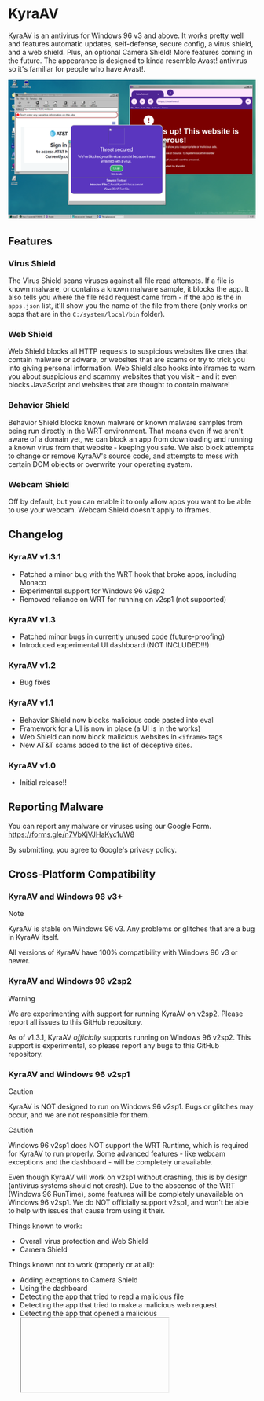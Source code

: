 # KyraAV
KyraAV is an antivirus for Windows 96 v3 and above. It works pretty well and features automatic updates, self-defense, secure config, a virus shield, and a web shield. Plus, an optional Camera Shield! More features coming in the future. The appearance is designed to kinda resemble Avast! antivirus so it's familiar for people who have Avast!.

![image](rm/img/KYRA_AV_HERO.png)

## Features
### Virus Shield
The Virus Shield scans viruses against all file read attempts. If a file is known malware, or contains a known malware sample, it blocks the app. It also tells you where the file read request came from - if the app is the in `apps.json` list, it'll show you the name of the file from there (only works on apps that are in the `C:/system/local/bin` folder).

### Web Shield
Web Shield blocks all HTTP requests to suspicious websites like ones that contain malware or adware, or websites that are scams or try to trick you into giving personal information. Web Shield also hooks into iframes to warn you about suspicious and scammy websites that you visit - and it even blocks JavaScript and websites that are thought to contain malware!

### Behavior Shield
Behavior Shield blocks known malware or known malware samples from being run directly in the WRT environment. That means even if we aren't aware of a domain yet, we can block an app from downloading and running a known virus from that website - keeping you safe. We also block attempts to change or remove KyraAV's source code, and attempts to mess with certain DOM objects or overwrite your operating system.

### Webcam Shield
Off by default, but you can enable it to only allow apps you want to be able to use your webcam. Webcam Shield doesn't apply to iframes.

## Changelog
### KyraAV v1.3.1
* Patched a minor bug with the WRT hook that broke apps, including Monaco
* Experimental support for Windows 96 v2sp2
* Removed reliance on WRT for running on v2sp1 (not supported)

### KyraAV v1.3
* Patched minor bugs in currently unused code (future-proofing)
* Introduced experimental UI dashboard (NOT INCLUDED!!!)

### KyraAV v1.2
* Bug fixes

### KyraAV v1.1
* Behavior Shield now blocks malicious code pasted into eval
* Framework for a UI is now in place (a UI is in the works)
* Web Shield can now block malicious websites in `<iframe>` tags
* New AT&T scams added to the list of deceptive sites.

### KyraAV v1.0
* Initial release!!

## Reporting Malware
You can report any malware or viruses using our Google Form.
https://forms.gle/n7VbXjVJHaKyc1uW8

By submitting, you agree to Google's privacy policy.

## Cross-Platform Compatibility
### KyraAV and Windows 96 v3+
> [!NOTE]
> KyraAV is stable on Windows 96 v3. Any problems or glitches that are a bug in KyraAV itself.

All versions of KyraAV have 100% compatibility with Windows 96 v3 or newer.

### KyraAV and Windows 96 v2sp2
> [!WARNING]
> We are experimenting with support for running KyraAV on v2sp2. Please report all issues to this GitHub repository.

As of v1.3.1, KyraAV *officially* supports running on Windows 96 v2sp2. This support is experimental, so please report any bugs to this GitHub repository.

### KyraAV and Windows 96 v2sp1
> [!CAUTION]
> KyraAV is NOT designed to run on Windows 96 v2sp1. Bugs or glitches may occur, and we are not responsible for them.

> [!CAUTION]
> Windows 96 v2sp1 does NOT support the WRT Runtime, which is required for KyraAV to run properly. Some advanced features - like webcam exceptions and the dashboard - will be completely unavailable.

Even though KyraAV will work on v2sp1 without crashing, this is by design (antivirus systems should not crash). Due to the abscense of the WRT (Windows 96 RunTime), some features will be completely unavailable on Windows 96 v2sp1. We do NOT officially support v2sp1, and won't be able to help with issues that cause from using it their.

Things known to work:
* Overall virus protection and Web Shield
* Camera Shield

Things known not to work (properly or at all):
* Adding exceptions to Camera Shield
* Using the dashboard
* Detecting the app that tried to read a malicious file
* Detecting the app that tried to make a malicious web request
* Detecting the app that opened a malicious <iframe>
